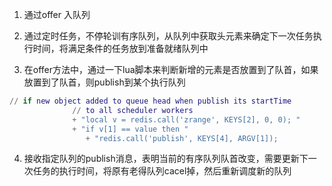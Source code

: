 
1. 通过offer 入队列


2. 通过定时任务，不停轮训有序队列，从队列中获取头元素来确定下一次任务执行时间，将满足条件的任务放到准备就绪队列中


3. 在offer方法中，通过一下lua脚本来判断新增的元素是否放置到了队首，如果放置到了队首，则publish到某个执行队列

``` lua
// if new object added to queue head when publish its startTime 
              // to all scheduler workers 
              + "local v = redis.call('zrange', KEYS[2], 0, 0); "
              + "if v[1] == value then "
                 + "redis.call('publish', KEYS[4], ARGV[1]); 


```

4. 接收指定队列的publish消息，表明当前的有序队列队首改变，需要更新下一次任务的执行时间，将原有老得队列cacel掉，然后重新调度新的队列
